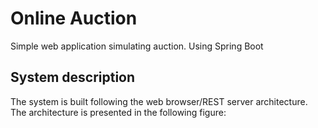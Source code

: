 # Online Auction
Simple web application simulating auction. Using Spring Boot

## System description
The system is built following the web browser/REST server architecture. The architecture is presented in the following figure:


